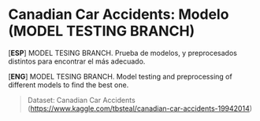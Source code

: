# Canadian Car Accidents: Modelo (MODEL TESTING BRANCH)

[**ESP**] MODEL TESING BRANCH. Prueba de modelos, y preprocesados distintos para encontrar el más adecuado.

[**ENG**] MODEL TESING BRANCH. Model testing and preprocessing of different models to find the best one. 


> Dataset: Canadian Car Accidents (https://www.kaggle.com/tbsteal/canadian-car-accidents-19942014)

<br>

